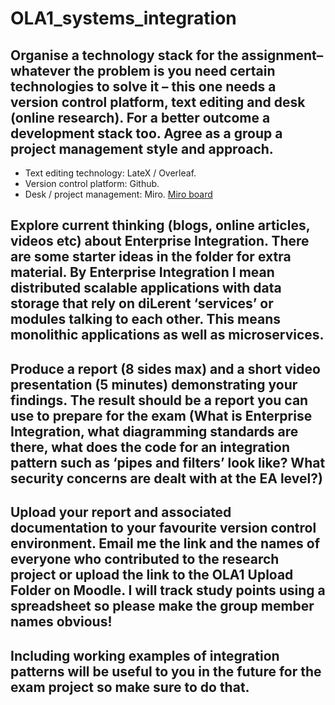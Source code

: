 # OLA1_systems_integration

## Organise a technology stack for the assignment– whatever the problem is you need certain technologies to solve it – this one needs a version control platform, text editing and desk (online research). For a better outcome a development stack too. Agree as a group a project management style and approach.

- Text editing technology: LateX / Overleaf.
- Version control platform: Github.
- Desk / project management: Miro. [Miro board](https://miro.com/app/board/uXjVJO1kyvA=/)

## Explore current thinking (blogs, online articles, videos etc) about Enterprise Integration. There are some starter ideas in the folder for extra material. By Enterprise Integration I mean distributed scalable applications with data storage that rely on diLerent ‘services’ or modules talking to each other. This means monolithic applications as well as microservices.

## Produce a report (8 sides max) and a short video presentation (5 minutes) demonstrating your findings. The result should be a report you can use to prepare for the exam (What is Enterprise Integration, what diagramming standards are there, what does the code for an integration pattern such as ‘pipes and filters’ look like? What security concerns are dealt with at the EA level?)

## Upload your report and associated documentation to your favourite version control environment. Email me the link and the names of everyone who contributed to the research project or upload the link to the OLA1 Upload Folder on Moodle. I will track study points using a spreadsheet so please make the group member names obvious!

## Including working examples of integration patterns will be useful to you in the future for the exam project so make sure to do that.

